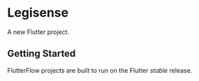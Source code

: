 # Legisense

A new Flutter project.

## Getting Started

FlutterFlow projects are built to run on the Flutter _stable_ release.

